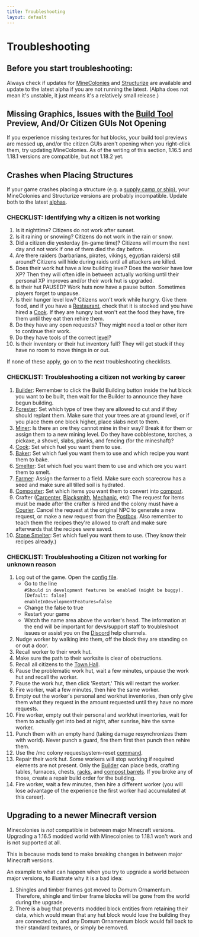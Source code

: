 ```yaml
---
title: Troubleshooting
layout: default
---
```


# Troubleshooting

## <a id="alphas">Before</a> you start troubleshooting:

  Always check if updates for [MineColonies](https://www.curseforge.com/minecraft/mc-mods/minecolonies/files/all) and [Structurize](https://www.curseforge.com/minecraft/mc-mods/structurize/files/all) are available and update to the latest alpha if you are not running the latest. (Alpha does not mean it's unstable, it just means it's a relatively small release.)
  
## Missing Graphics, Issues with the [Build Tool](../../source/items/buildtool) Preview, And/Or Citizen GUIs Not Opening
  If you experience missing textures for hut blocks, your build tool previews are messed up, and/or the citizen GUIs aren't opening when you right-click them, try updating MineColonies. As of the writing of this section, 1.16.5 and 1.18.1 versions are compatible, but not 1.18.2 yet.

## Crashes when Placing Structures
  If your game crashes placing a structure (e.g. a [supply camp or ship](../../source/items/supplycampandship)), your MineColonies and Structurize versions are probably incompatible. Update both to the latest <a href="#alphas">alphas</a>.
  
### CHECKLIST: Identifying why a citizen is not working

  1. Is it nighttime? Citizens do not work after sunset.
  2. Is it raining or snowing? Citizens do not work in the rain or snow.
  3. Did a citizen die yesterday (in-game time)? Citizens will mourn the next day and not work if one of them died the day before.
  4. Are there raiders (barbarians, pirates, vikings, egyptian raiders) still around? Citizens will hide during raids until all attackers are killed.
  5. Does their work hut have a low building level? Does the worker have low XP? Then they will often idle in between actually working until their personal XP improves and/or their work hut is upgraded.
  6. Is their hut PAUSED? Work huts now have a pause button. Sometimes players forget to unpause.
  7. Is their hunger level low? Citizens won't work while hungry. Give them food, and if you have a [Restaurant](../../source/buildings/restaurant), check that it is stocked and you have hired a [Cook](../../source/workers/cook). If they are hungry but won't eat the food they have, fire them until they eat then rehire them.
  8. Do they have any open requests? They might need a tool or other item to continue their work.
  10. Do they have tools of the correct [level](../../source/systems/worker)? 
  11. Is their inventory or their hut inventory full? They will get stuck if they have no room to move things in or out.
  
If none of these apply, go on to the next troubleshooting checklists.  

### CHECKLIST: Troubleshooting a citizen not working by career
  1. [Builder](../../source/workers/builder): Remember to click the Build Building button inside the hut block you want to be built, then wait for the Builder to announce they have begun building.
  2. [Forester](../../source/workers/forester): Set which type of tree they are allowed to cut and if they should replant them. Make sure that your trees are at ground level, or if you place them one block higher, place slabs next to them.
  3. [Miner](../../source/workers/miner): Is there an ore they cannot mine in their way? Break it for them or assign them to a new mining level. Do they have cobblestone, torches, a pickaxe, a shovel, slabs, planks, and fencing (for the mineshaft)?
  4. [Cook](../../source/workers/cook): Set which fuel you want them to use.
  5. [Baker](../../source/workers/baker): Set which fuel you want them to use and which recipe you want them to bake.
  6. [Smelter](../../source/workers/smelter): Set which fuel you want them to use and which ore you want them to smelt.
  7. [Farmer](../../source/workers/farmer): Assign the farmer to a field. Make sure each scarecrow has a seed and make sure all tilled soil is hydrated.
  8. [Composter](../../source/workers/composter): Set which items you want them to convert into [compost](../../source/items/compost).
  9. Crafter ([Carpenter](../../source/workers/carpenter), [Blacksmith](../../source/workers/blacksmith), [Mechanic](../../source/workers/mechanic), etc): The request for items must be made after the crafter is hired and the colony must have a [Courier](../../source/workers/courier). Cancel the request at the original NPC to generate a new request, or make a new request from the [Postbox](../../source/items/postbox). Also remember to teach them the recipes they're allowed to craft and make sure afterwards that the recipes were saved.
  10. [Stone Smelter](../../source/workers/stonesmelter): Set which fuel you want them to use. (They know their recipes already.)  

### CHECKLIST: Troubleshooting a Citizen not working for unknown reason
  1. Log out of the game. Open the [config file](../../source/misc/configfile).
      * Go to the line<br> 
      `#Should in development features be enabled (might be buggy). [Default: false]`<br>
      `enableInDevelopmentFeatures=false`
      * Change the false to true
      * Restart your game
      * Watch the name area above the worker's head. The information at the end will be important for devs/support staff to troubleshoot issues or assist you on the [Discord](https://discord.minecolonies.com) help channels.
  2. Nudge worker by walking into them, off the block they are standing on or out a door.
  3. Recall worker to their work hut.
  4. Make sure the path to their worksite is clear of obstructions.
  5. Recall all citizens to the [Town Hall](../../source/buildings/townhall).
  6. Pause the problematic work hut, wait a few minutes, unpause the work hut and recall the worker.
  7. Pause the work hut, then click 'Restart.' This will restart the worker.
  8. Fire worker, wait a few minutes, then hire the same worker.
  9. Empty out the worker's personal and workhut inventories, then only give them what they request in the amount requested until they have no more requests.
  10. Fire worker, empty out their personal and workhut inventories, wait for them to actually get into bed at night, after sunrise, hire the same worker.
  11. Punch them with an empty hand (taking damage resynchronizes them with world). Never punch a guard, fire them first then punch then rehire them.
  12. Use the /mc colony requestsystem-reset [command](../../source/systems/command).
  13. Repair their work hut. Some workers will stop working if required elements are not present. Only the [Builder](../../source/workers/builder) can place beds, crafting tables, furnaces, chests, [racks](../../source/items/rack), and [compost barrels](../../source/items/compostbarrel). If you broke any of those, create a repair build order for the building.
  14. Fire worker, wait a few minutes, then hire a different worker (you will lose advantage of the experience the first worker had accumulated at this career).

## Upgrading to a newer Minecraft version
Minecolonies is _not_ compatible in between major Minecraft versions. Upgrading a 1.16.5 modded world with Minecolonies to 1.18.1 won't work and is not supported at all.

This is because mods tend to make breaking changes in between major Minecraft versions.

An example to what can happen when you try to upgrade a world between major versions, to illustrate why it is a bad idea:
  1. Shingles and timber frames got moved to Domum Ornamentum. Therefore, shingle and timber frame blocks will be gone from the world during the upgrade.
  2. There is a bug that prevents modded block entities from retaining their data, which would mean that any hut block would lose the building they are connected to,
     and any Domum Ornamentum block would fall back to their standard textures, or simply be removed.
